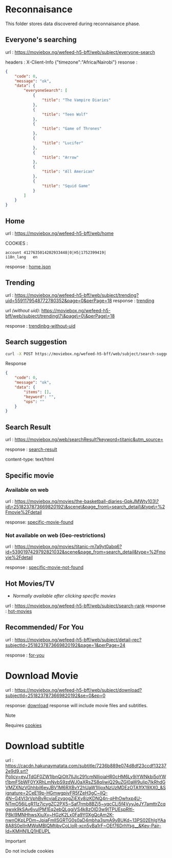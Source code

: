 # Reconnaisance

This folder stores data discovered during reconnaisance phase.

## Everyone's searching

url : https://moviebox.ng/wefeed-h5-bff/web/subject/everyone-search

headers : X-Client-Info	{"timezone":"Africa/Nairobi"}
resonse :

```json
{
    "code": 0,
    "message": "ok",
    "data": {
        "everyoneSearch": [
            {
                "title": "The Vampire Diaries"
            },
            {
                "title": "Teen Wolf"
            },
            {
                "title": "Game of Thrones"
            },
            {
                "title": "Lucifer"
            },
            {
                "title": "Arrow"
            },
            {
                "title": "All American"
            },
            {
                "title": "Squid Game"
            }
        ]
    }
}
```

## Home

url : https://moviebox.ng/wefeed-h5-bff/web/home

COOKIES :

```
account	4127635014202933448|0|H5|1752399419|
i18n_lang	en
```

response : [home.json](home.json)

## Trending 

url : https://moviebox.ng/wefeed-h5-bff/web/subject/trending?uid=5591179548772780352&page=0&perPage=18
response : [trending](trending.json)

url *(without uid)*:  https://moviebox.ng/wefeed-h5-bff/web/subject/trending\?\&page\=0\&perPage\=18

response : [trendinbg-without-uid](trending-without-uid.json)

## Search suggestion

```sh
curl -X POST https://moviebox.ng/wefeed-h5-bff/web/subject/search-suggest -d '{"keyword":"love","perPage":10}'

```

Response

```json
{
    "code": 0,
    "message": "ok",
    "data": {
        "items": [],
        "keyword": "",
        "ops": ""
    }
}
```

## Search Result

url : https://moviebox.ng/web/searchResult?keyword=titanic&utm_source=

response : [search-result](search-result.html)

content-type: text/html

## Specific movie

### Available on web

url :  https://moviebox.ng/movies/the-basketball-diaries-GpkJMWty103\?id\=2518237873669820192\&scene\&page_from\=search_detail\&type\=%2Fmovie%2Fdetail

response: [specific-movie-found](specific-movie-found.html)


### Not available on web (Geo-restrictions)

url : https://moviebox.ng/movies/titanic-m7a9yt0abq6?id=5390197429792821032&scene&page_from=search_detail&type=%2Fmovie%2Fdetail

response : [specific-movie-not-found](specific-movie-not-found.html)

## Hot Movies/TV

- *Normally available after clicking specific movies*

url : https://moviebox.ng/wefeed-h5-bff/web/subject/search-rank
response : [hot-movies](hot-movies.json)

## Recommended/ For You

url : https://moviebox.ng/wefeed-h5-bff/web/subject/detail-rec?subjectId=2518237873669820192&page=1&perPage=24

response : [for-you](for-you.json)


# Download Movie

url : https://moviebox.ng/wefeed-h5-bff/web/subject/download?subjectId=2518237873669820192&se=0&ep=0

response: [download](download.json)
response will include movie files and subtitles.

> [!NOTE]
> Requires [cookies](cookies.json)

# Download subtitle

url : https://cacdn.hakunaymatata.com/subtitle/7236b889e074d8df23ccdf132372e9d9.srt?Policy=eyJTdGF0ZW1lbnQiOlt7IlJlc291cmNlIjoiaHR0cHM6Ly9jYWNkbi5oYWt1bmF5bWF0YXRhLmNvbS9zdWJ0aXRsZS8qIiwiQ29uZGl0aW9uIjp7IkRhdGVMZXNzVGhhbiI6eyJBV1M6RXBvY2hUaW1lIjoxNzUzMDEzOTA1fX19XX0_&Signature=2CeE19p-HGmwgpivFR5fZeH3gC~llQ-4N~G4VI3rVphBvRcvjaEzyqogZjEXv8izKDNQ4n-qHhOwhxp4U-NTmO56iLgR11z7icygZC2PX5~Saf7rmb8BZj5~yqcCLj5f4VyyJeJY7amttrZcqgwxk9kSAv6vuIPM1Eq2ebQLggiVS4k8zOID3w9ITPUEspRltl-P8kI9MNHhwsXiuXy~HGzK2Lx0Fa9Y0XgQcAm2K-nwnOKpLPDm~JpiaFmllSGRTG0s0aD4mbha3smA9yBUKd~13PS02EhIgYAa8A8S0eIInMWqMBIQMtjbvCoLIoR-xcn5vBa1rF~OEf76DrhYsg__&Key-Pair-Id=KMHN1LQ1HEUPL

> [!IMPORTANT]
> Do not include cookies
